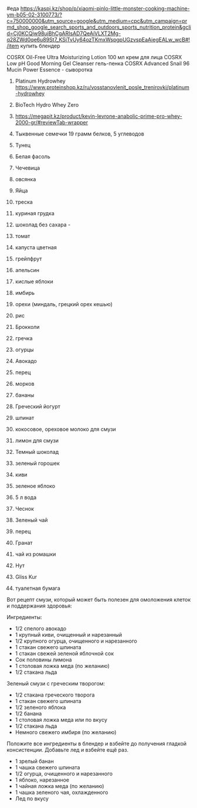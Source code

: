 #еда https://kaspi.kz/shop/p/xiaomi-pinlo-little-monster-cooking-machine-ym-b05-02-3100773/?c=750000000&utm_source=google&utm_medium=cpc&utm_campaign=prmd_shop_google_search_sports_and_outdoors_sports_nutrition_protein&gclid=Cj0KCQjw98ujBhCgARIsAD7QeAiVLXT2Mg-q28ZWd0qe6u89St7_KSjTvUy64ozTKmxWspgpUGzvspEaAiegEALw_wcB#!/item купить блендер

 COSRX Oil-Free Ultra Moisturizing Lotion 100 мл крем для лица
 COSRX Low pH Good Morning Gel Cleanser гель-пенка
 COSRX Advanced Snail 96 Mucin Power Essence - сыворотка

1. Platinum Hydrowhey  https://www.proteinshop.kz/ru/vosstanovlenit_posle_trenirovki/platinum-hydrowhey
2. BioTech Hydro Whey Zero 
3. https://megapit.kz/product/kevin-levrone-anabolic-prime-pro-whey-2000-gr/#reviewTab-wrapper

1. Тыквенные семечки 19 грамм белков, 5 углеводов
2. Тунец
3. Белая фасоль 
4. Чечевица
5. овсянка
6. Яйца
7. треска
8. куриная грудка
9. шоколад без сахара -
10. томат
11. капуста цветная
12. грейпфрут
13. апельсин
14. кислые яблоки
15. имбирь
16. орехи (миндаль, грецкий орех кешью)
17. рис
18. Брокколи
19. гречка
20. огурцы
21. Авокадо
22. перец
23. морков
24. бананы
25. Греческий йогурт
26. шпинат
27. кокосовое, ореховое молоко для смузи
28. лимон для смузи
29. Темный шоколад
30. зеленый горошек
31. киви
32. зеленое яблоко
33. 5 л вода
34. Чеснок
35. Зеленый чай  
36. перец
37. Гранат
38. чай из ромашки
39. Нут
40. Gliss Kur
41. туалетная бумага




Вот рецепт смузи, который может быть полезен для омоложения клеток и поддержания здоровья:

Ингредиенты:

- 1/2 спелого авокадо
- 1 крупный киви, очищенный и нарезанный
- 1/2 крупного огурца, очищенного и нарезанного
- 1 стакан свежего шпината
- 1 стакан свежей зеленой яблочной сок
- Сок половины лимона
- 1 столовая ложка меда (по желанию)
- 1/2 стакана льда

Зеленый смузи с греческим творогом:

- 1/2 стакана греческого творога
- 1 стакан свежего шпината
- 1/2 зеленого яблока
- 1/2 банана
- 1 столовая ложка меда или по вкусу
- 1/2 стакана льда
- Немного свежего имбиря (по желанию)

Положите все ингредиенты в блендер и взбейте до получения гладкой консистенции. Добавьте лед и взбейте ещё раз.


- 1 зрелый банан
- 1 чашка свежего шпината
- 1/2 огурца, очищенного и нарезанного
- 1 яблоко, нарезанное
- 1 чайная ложка меда (по желанию)
- 1 чашка зеленого чая, охлажденного
- Лед по вкусу